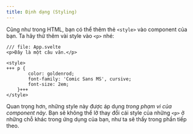 ```yaml
---
title: Định dạng (Styling)
---
```


Cũng như trong HTML, bạn có thể thêm thẻ `<style>` vào component của bạn. Ta hãy thử thêm vài style vào `<p>` nhé:

```svelte
/// file: App.svelte
<p>Đây là một câu văn.</p>

<style>
+++	p {
		color: goldenrod;
		font-family: 'Comic Sans MS', cursive;
		font-size: 2em;
	}+++
</style>
```

Quan trọng hơn, những style này được áp dụng _trong phạm vi của component này_. Bạn sẽ không thể lỡ thay đổi cái style của những `<p>` ở những chỗ khác trong ứng dụng của bạn, như ta sẽ thấy trong phần tiếp theo.